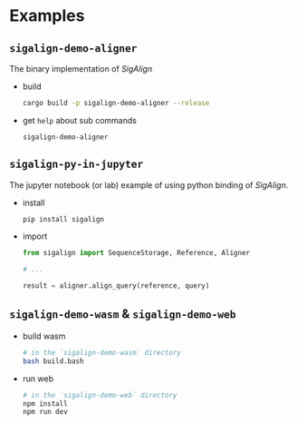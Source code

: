 # Examples

## `sigalign-demo-aligner`
The binary implementation of *SigAlign*
* build
    ```bash
    cargo build -p sigalign-demo-aligner --release
    ```
* get `help` about sub commands
    ```bash
    sigalign-demo-aligner
    ```

## `sigalign-py-in-jupyter`
The jupyter notebook (or lab) example of using python binding of *SigAlign*.
* install
    ```bash
    pip install sigalign
    ```
* import
    ```python
    from sigalign import SequenceStorage, Reference, Aligner

    # ...

    result = aligner.align_query(reference, query)
    ```

## `sigalign-demo-wasm` & `sigalign-demo-web`
* build wasm
    ```bash
    # in the `sigalign-demo-wasm` directory
    bash build.bash
    ```
* run web
    ```bash
    # in the `sigalign-demo-web` directory
    npm install
    npm run dev
    ```